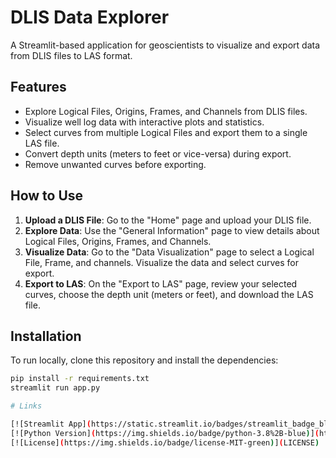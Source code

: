 # DLIS Data Explorer
 A Streamlit-based application for geoscientists to visualize and export data from DLIS files to LAS format.

## Features
- Explore Logical Files, Origins, Frames, and Channels from DLIS files.
- Visualize well log data with interactive plots and statistics.
- Select curves from multiple Logical Files and export them to a single LAS file.
- Convert depth units (meters to feet or vice-versa) during export.
- Remove unwanted curves before exporting.

## How to Use
1. **Upload a DLIS File**: Go to the "Home" page and upload your DLIS file.
2. **Explore Data**: Use the "General Information" page to view details about Logical Files, Origins, Frames, and Channels.
3. **Visualize Data**: Go to the "Data Visualization" page to select a Logical File, Frame, and channels. Visualize the data and select curves for export.
4. **Export to LAS**: On the "Export to LAS" page, review your selected curves, choose the depth unit (meters or feet), and download the LAS file.

## Installation
To run locally, clone this repository and install the dependencies:
```bash
pip install -r requirements.txt
streamlit run app.py

# Links

[![Streamlit App](https://static.streamlit.io/badges/streamlit_badge_black_white.svg)]([https://your-streamlit-app-url](https://dlis-data-explorer-xayxzoajcnaqzedrn8sqs8.streamlit.app/))
[![Python Version](https://img.shields.io/badge/python-3.8%2B-blue)](https://www.python.org/downloads/)
[![License](https://img.shields.io/badge/license-MIT-green)](LICENSE)
